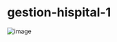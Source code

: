 # gestion-hispital-1
![image](https://github.com/145548109/gestion-biblioteca-1/assets/166523628/06461ec0-17c5-428c-8b6d-9c5c49940a9c)
